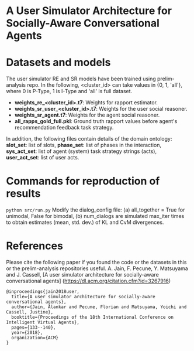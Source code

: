 # A User Simulator Architecture for Socially-Aware Conversational Agents

# Datasets and models
The user simulator RE and SR models have been trained using prelim-analysis repo. In the following, <cluster_id> can take values in {0, 1, 'all'}, where 0 is P-Type, 1 is I-Type and 'all' is full dataset.
- **weights_re_<cluster_id>.t7**: Weights for rapport estimator.
- **weights_sr_user_<cluster_id>.t7**: Weights for the user social reasoner.
- **weights_sr_agent.t7**: Weights for the agent social reasoner.
- **all_rapps_gold_full.pkl**: Ground truth rapport values before agent's recommendation feedback task strategy.

In addition, the following files contain details of the domain ontology: **slot_set**: list of slots, **phase_set**: list of phases in the interaction, **sys_act_set**: list of agent (system) task strategy strings (acts), **user_act_set**: list of user acts.

# Commands for reproduction of results
`python src/run.py`
Modify the dialog_config file: (a) all_together = True for unimodal, False for bimodal, (b) num_dialogs are simulated max_iter times to obtain estimates (mean, std. dev.) of KL and CvM divergences.

# References
Please cite the following paper if you found the code or the datasets in this or the prelim-analysis repositories useful.
A. Jain, F. Pecune, Y. Matsuyama and J. Cassell, [A user simulator architecture for socially-aware conversational agents] (https://dl.acm.org/citation.cfm?id=3267916)

```
@inproceedings{jain2018user,
  title={A user simulator architecture for socially-aware conversational agents},
  author={Jain, Alankar and Pecune, Florian and Matsuyama, Yoichi and Cassell, Justine},
  booktitle={Proceedings of the 18th International Conference on Intelligent Virtual Agents},
  pages={133--140},
  year={2018},
  organization={ACM}
}
```
